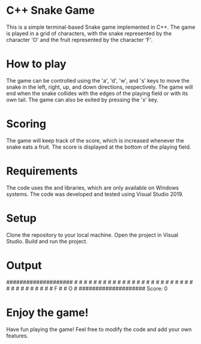 <h1>C++ Snake Game</h1>


This is a simple terminal-based Snake game implemented in C++. The game is played in a grid of characters, with the snake represented by the character 'O' and the fruit represented by the character 'F'.



<h1>How to play</h1>
The game can be controlled using the 'a', 'd', 'w', and 's' keys to move the snake in the left, right, up, and down directions, respectively. The game will end when the snake collides with the edges of the playing field or with its own tail. The game can also be exited by pressing the 'x' key.



<h1>Scoring</h1>
The game will keep track of the score, which is increased whenever the snake eats a fruit. The score is displayed at the bottom of the playing field.



<h1>Requirements</h1>
The code uses the <conio.h> and <windows.h> libraries, which are only available on Windows systems. The code was developed and tested using Visual Studio 2019.



<h1>Setup</h1>
Clone the repository to your local machine.
Open the project in Visual Studio.
Build and run the project.


<h1>Output</h1>
####################
#                  #
#                  #
#                  #
#                  #
#                  #
#                  #
#                  #
#                  #
#                  #
#                  #
#                  #
#                  #
#                  #
#                  #
#                  #
#                  #
#                  #
#        F         #
#        O         #
####################
Score: 0



<h1>Enjoy the game!</h1>
Have fun playing the game! Feel free to modify the code and add your own features.
